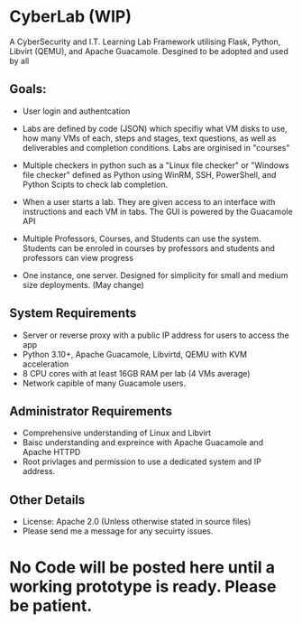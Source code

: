 # CyberLab (WIP)
A CyberSecurity and I.T. Learning Lab Framework utilising Flask, Python, Libvirt (QEMU), and Apache Guacamole. Desgined to be adopted and used by all

## Goals:
* User login and authentcation
  
* Labs are defined by code (JSON) which specifiy what VM disks to use, how many VMs of each, steps and stages, text questions, as well as deliverables and completion conditions. Labs are orginised in "courses"

* Multiple checkers in python such as a "Linux file checker" or "Windows file checker" defined as Python using WinRM, SSH, PowerShell, and Python Scipts to check lab completion. 

* When a user starts a lab. They are given access to an interface with instructions and each VM in tabs. The GUI is powered by the Guacamole API
  
* Multiple Professors, Courses, and Students can use the system. Students can be enroled in courses by professors and students and professors can view progress 

* One instance, one server. Designed for simplicity for small and medium size deployments. (May change)

## System Requirements
* Server or reverse proxy with a public IP address for users to access the app
* Python 3.10+, Apache Guacamole, Libvirtd, QEMU with KVM acceleration
* 8 CPU cores with at least 16GB RAM per lab (4 VMs average)
* Network capible of many Guacamole users.

## Administrator Requirements
* Comprehensive understanding of Linux and Libvirt
* Baisc understanding and expreince with Apache Guacamole and Apache HTTPD
* Root privlages and permission to use a dedicated system and IP address.

## Other Details
* License: Apache 2.0 (Unless otherwise stated in source files)
* Please send me a message for any secuirty issues. 

# No Code will be posted here until a working prototype is ready. Please be patient.
